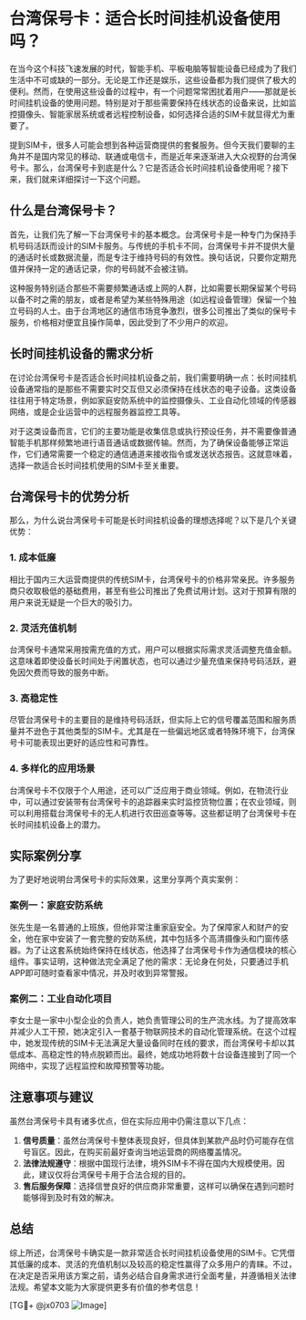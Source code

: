 # 台湾保号卡：适合长时间挂机设备使用吗？

在当今这个科技飞速发展的时代，智能手机、平板电脑等智能设备已经成为了我们生活中不可或缺的一部分。无论是工作还是娱乐，这些设备都为我们提供了极大的便利。然而，在使用这些设备的过程中，有一个问题常常困扰着用户——那就是长时间挂机设备的使用问题。特别是对于那些需要保持在线状态的设备来说，比如监控摄像头、智能家居系统或者远程控制设备，如何选择合适的SIM卡就显得尤为重要了。

提到SIM卡，很多人可能会想到各种运营商提供的套餐服务。但今天我们要聊的主角并不是国内常见的移动、联通或电信卡，而是近年来逐渐进入大众视野的台湾保号卡。那么，台湾保号卡到底是什么？它是否适合长时间挂机设备使用呢？接下来，我们就来详细探讨一下这个问题。

## 什么是台湾保号卡？

首先，让我们先了解一下台湾保号卡的基本概念。台湾保号卡是一种专门为保持手机号码活跃而设计的SIM卡服务。与传统的手机卡不同，台湾保号卡并不提供大量的通话时长或数据流量，而是专注于维持号码的有效性。换句话说，只要你定期充值并保持一定的通话记录，你的号码就不会被注销。

这种服务特别适合那些不需要频繁通话或上网的人群，比如需要长期保留某个号码以备不时之需的朋友，或者是希望为某些特殊用途（如远程设备管理）保留一个独立号码的人士。由于台湾地区的通信市场竞争激烈，很多公司推出了类似的保号卡服务，价格相对便宜且操作简单，因此受到了不少用户的欢迎。

## 长时间挂机设备的需求分析

在讨论台湾保号卡是否适合长时间挂机设备之前，我们需要明确一点：长时间挂机设备通常指的是那些不需要实时交互但又必须保持在线状态的电子设备。这类设备往往用于特定场景，例如家庭安防系统中的监控摄像头、工业自动化领域的传感器网络，或是企业运营中的远程服务器监控工具等。

对于这类设备而言，它们的主要功能是收集信息或执行预设任务，并不需要像普通智能手机那样频繁地进行语音通话或数据传输。然而，为了确保设备能够正常运作，它们通常需要一个稳定的通信通道来接收指令或发送状态报告。这就意味着，选择一款适合长时间挂机使用的SIM卡至关重要。

## 台湾保号卡的优势分析

那么，为什么说台湾保号卡可能是长时间挂机设备的理想选择呢？以下是几个关键优势：

### 1. 成本低廉
相比于国内三大运营商提供的传统SIM卡，台湾保号卡的价格非常亲民。许多服务商只收取极低的基础费用，甚至有些公司推出了免费试用计划。这对于预算有限的用户来说无疑是一个巨大的吸引力。

### 2. 灵活充值机制
台湾保号卡通常采用按需充值的方式，用户可以根据实际需求灵活调整充值金额。这意味着即使设备长时间处于闲置状态，也可以通过少量充值来保持号码活跃，避免因欠费而导致的服务中断。

### 3. 高稳定性
尽管台湾保号卡的主要目的是维持号码活跃，但实际上它的信号覆盖范围和服务质量并不逊色于其他类型的SIM卡。尤其是在一些偏远地区或者特殊环境下，台湾保号卡可能表现出更好的适应性和可靠性。

### 4. 多样化的应用场景
台湾保号卡不仅限于个人用途，还可以广泛应用于商业领域。例如，在物流行业中，可以通过安装带有台湾保号卡的追踪器来实时监控货物位置；在农业领域，则可以利用搭载台湾保号卡的无人机进行农田巡查等等。这些都证明了台湾保号卡在长时间挂机设备上的潜力。

## 实际案例分享

为了更好地说明台湾保号卡的实际效果，这里分享两个真实案例：

### 案例一：家庭安防系统
张先生是一名普通的上班族，但他非常注重家庭安全。为了保障家人和财产的安全，他在家中安装了一套完整的安防系统，其中包括多个高清摄像头和门窗传感器。为了让这套系统始终保持在线状态，他选择了台湾保号卡作为通信模块的核心组件。事实证明，这种做法完全满足了他的需求：无论身在何处，只要通过手机APP即可随时查看家中情况，并及时收到异常警报。

### 案例二：工业自动化项目
李女士是一家中小型企业的负责人，她负责管理公司的生产流水线。为了提高效率并减少人工干预，她决定引入一套基于物联网技术的自动化管理系统。在这个过程中，她发现传统的SIM卡无法满足大量设备同时在线的要求，而台湾保号卡却以其低成本、高稳定性的特点脱颖而出。最终，她成功地将数十台设备连接到了同一个网络中，实现了远程监控和故障预警等功能。

## 注意事项与建议

虽然台湾保号卡具有诸多优点，但在实际应用中仍需注意以下几点：

1. **信号质量**：虽然台湾保号卡整体表现良好，但具体到某款产品时仍可能存在信号盲区。因此，在购买前最好查询当地运营商的网络覆盖情况。
2. **法律法规遵守**：根据中国现行法律，境外SIM卡不得在国内大规模使用。因此，建议仅将台湾保号卡用于合法合规的目的。
3. **售后服务保障**：选择信誉良好的供应商非常重要，这样可以确保在遇到问题时能够得到及时有效的解决。

## 总结

综上所述，台湾保号卡确实是一款非常适合长时间挂机设备使用的SIM卡。它凭借其低廉的成本、灵活的充值机制以及较高的稳定性赢得了众多用户的青睐。不过，在决定是否采用该方案之前，请务必结合自身需求进行全面考量，并遵循相关法律法规。希望本文能为大家提供更多有价值的参考信息！

[TG💪+ @jx0703 ![Image](https://github.com/user-attachments/assets/dbca1d08-cadb-493c-b0ec-ad6f7a83f270)]